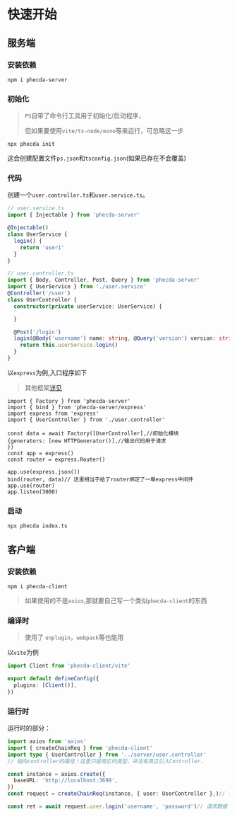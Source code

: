 # 快速开始



## 服务端
### 安装依赖
```shell
npm i phecda-server 
```
### 初始化

> `PS`自带了命令行工具用于初始化/启动程序，
> 
> 但如果要使用`vite/ts-node/esno`等来运行，可忽略这一步

```shell
npx phecda init
```

这会创建配置文件`ps.json`和`tsconfig.json`(如果已存在不会覆盖)


### 代码

创建一个`user.controller.ts`和`user.service.ts`。



```ts
// user.service.ts
import { Injectable } from 'phecda-server'

@Injectable()
class UserService {
  login() {
    return 'user1'
  }
}
```
```ts
// user.controller.ts
import { Body, Controller, Post, Query } from 'phecda-server'
import { UserService } from './user.service'
@Controller('/user')
class UserController {
  constructor(private userService: UserService) {

  }

  @Post('/login')
  login(@Body('username') name: string, @Query('version') version: string) { // 即`/login?version=xx` 请求体为{username:'xx'}
    return this.userService.login()
  }
}
```

以`express`为例,入口程序如下

> 其他框架[详见](./base.md#与服务端框架适配)

```ts{6-8,13}
import { Factory } from 'phecda-server'
import { bind } from 'phecda-server/express'
import express from 'express'
import { UserController } from './user.controller'

const data = await Factory([UserController],//初始化模块
{generators: [new HTTPGenerator()],//输出代码用于请求
})
const app = express()
const router = express.Router()

app.use(express.json())
bind(router, data)// 这里相当于给了router绑定了一堆express中间件
app.use(router)
app.listen(3000)
```

### 启动
```shell
npx phecda index.ts
```


## 客户端
### 安装依赖
```shell
npm i phecda-client 
```
>  如果使用的不是`axios`,那就要自己写一个类似`phecda-client`的东西

### 编译时
> 使用了 `unplugin`，`webpack`等也能用

以`vite`为例
```ts
import Client from 'phecda-client/vite'

export default defineConfig({
  plugins: [Client()],
})
```

### 运行时
运行时的部分：
```ts
import axios from 'axios'
import { createChainReq } from 'phecda-client'
import type { UserController } from '../server/user.controller'
// 指向controller的路径！这里只是用它的类型，并没有真正引入Controller，

const instance = axios.create({
  baseURL: 'http://localhost:3699',
})
const request = createChainReq(instance, { user: UserController },)// 包装axios实例

const ret = await request.user.login('username', 'password')// 请求数据
```


